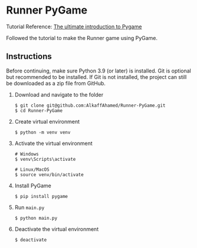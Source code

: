 # Runner PyGame

Tutorial Reference: [The ultimate introduction to Pygame](https://www.youtube.com/watch?v=AY9MnQ4x3zk)

Followed the tutorial to make the Runner game using PyGame. 

## Instructions

Before continuing, make sure Python 3.9 (or later) is installed. Git is optional but recommended to be installed. If Git is not installed, the project can still be downloaded as a zip file from GitHub. 

1. Download and navigate to the folder
   ```shell
   $ git clone git@github.com:AlkaffAhamed/Runner-PyGame.git
   $ cd Runner-PyGame
   ```
   
1. Create virtual environment
   
   ```shell
   $ python -m venv venv
   ```
   
3. Activate the virtual environment
   ```shell
   # Windows
   $ venv\Scripts\activate
   
   # Linux/MacOS
   $ source venv/bin/activate
   ```

4. Install PyGame
   ```shell
   $ pip install pygame
   ```

4. Run `main.py`
   
   ```shell
   $ python main.py
   ```
   
5. Deactivate the virtual environment
   ```shell
   $ deactivate
   ```

